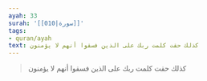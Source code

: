 ```yaml
---
ayah: 33
surah: '[[010|سورة]]'
tags:
- quran/ayah
text: كذلك حقت كلمت ربك على الذين فسقوا أنهم لا يؤمنون
---
```

> كذلك حقت كلمت ربك على الذين فسقوا أنهم لا يؤمنون
